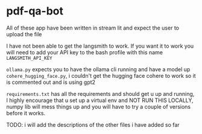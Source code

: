 # pdf-qa-bot

All of these app have been written in stream lit and expect the user to upload the file

I have not been able to get the langsmith to work. If you want it to work you will need to add your API key to the bash profile with this name `LANGSMITH_API_KEY`

`ollama.py` expects you to have the ollama cli running and have a model up
`cohere_hugging_face.py`, i couldn't get the hugging face cohere to work so it is commented out and is using gpt2

`requirements.txt` has all the requirements and should get u up and running, I highly encourage that u set up a virtual env and NOT RUN THIS LOCALLY, numpy lib will mess things up and you will have to try a couple of versions before it works.

TODO: i will add the descriptions of the other files i have added so far


